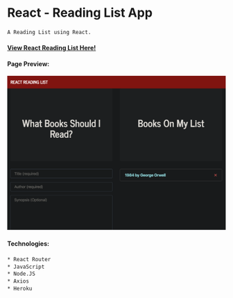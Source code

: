# React - Reading List App

```sh
A Reading List using React.
```

#### [View React Reading List Here!](https://react-book-app21.herokuapp.com/)

#### Page Preview:

![Page Preview](img/ReactRL.png)

#### Technologies:

```sh
* React Router
* JavaScript
* Node.JS
* Axios
* Heroku
```
